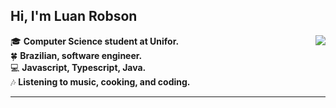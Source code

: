 ## Hi, I'm Luan Robson

<img align="right" src="https://camo.githubusercontent.com/d2bbe5d156f93775ce7330b5c079c8c13999e539480ea28e4b3cf59dafdc39c1/68747470733a2f2f6d656469612e67697068792e636f6d2f6d656469612f5158685372364e4452344635743639474c382f67697068792e676966"/>

🎓 **Computer Science student at Unifor.**  
🍀 **Brazilian, software engineer.**  
💻 **Javascript, Typescript, Java.**  
🎶 **Listening to music, cooking, and coding.**

---
